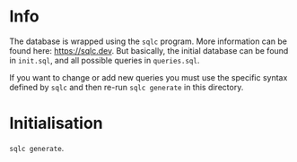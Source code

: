 # Info
The database is wrapped using the `sqlc` program.
More information can be found here: https://sqlc.dev.
But basically, the initial database can be found in `init.sql`, and all
possible queries in `queries.sql`.

If you want to change or add new queries you must use the specific syntax
defined by `sqlc` and then re-run `sqlc generate` in this directory.

# Initialisation
`sqlc generate`.
